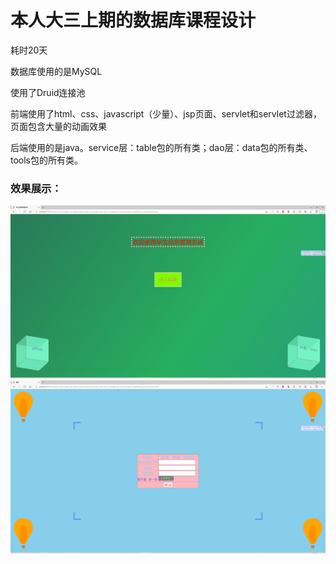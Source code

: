 # 本人大三上期的数据库课程设计
耗时20天

数据库使用的是MySQL

使用了Druid连接池

前端使用了html、css、javascript（少量）、jsp页面、servlet和servlet过滤器，
页面包含大量的动画效果

后端使用的是java。service层：table包的所有类；dao层：data包的所有类、tools包的所有类。



### 效果展示：

![索引](photos/p1.png)
![](photos/p2.png)
![]()
![]()
![]()
![]()
![]()
![]()
![]()
![]()
![]()
![]()
![]()
![]()
